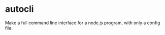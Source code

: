 autocli
=======

Make a full command line interface for a node.js program, with only a config file.
